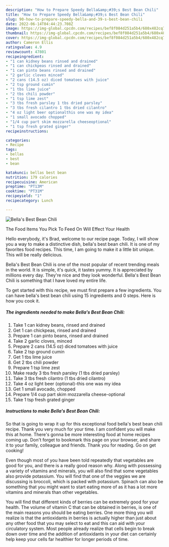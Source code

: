 ```yaml
---
description: "How to Prepare Speedy Bella&amp;#39;s Best Bean Chili"
title: "How to Prepare Speedy Bella&amp;#39;s Best Bean Chili"
slug: 90-how-to-prepare-speedy-bella-and-39-s-best-bean-chili
date: 2022-06-14T04:44:23.708Z
image: https://img-global.cpcdn.com/recipes/bef8f084d251a5b4/680x482cq70/bellas-best-bean-chili-recipe-main-photo.jpg
thumbnail: https://img-global.cpcdn.com/recipes/bef8f084d251a5b4/680x482cq70/bellas-best-bean-chili-recipe-main-photo.jpg
cover: https://img-global.cpcdn.com/recipes/bef8f084d251a5b4/680x482cq70/bellas-best-bean-chili-recipe-main-photo.jpg
author: Cameron Ellis
ratingvalue: 4.9
reviewcount: 47801
recipeingredient:
- "1 can kidney beans rinsed and drained"
- "1 can chickpeas rinsed and drained"
- "1 can pinto beans rinsed and drained"
- "2 garlic cloves minced"
- "2 cans (14.5 oz) diced tomatoes with juice"
- "2 tsp ground cumin"
- "1 tbs lime juice"
- "2 tbs chili powder"
- "1 tsp lime zest"
- "3 tbs fresh parsley 1 tbs dried parsley"
- "3 tbs fresh cilantro 1 tbs dried cilantro"
- "4 oz light beer optionalthis one was my idea"
- "1 small avocado chopped"
- "1/4 cup part skim mozzarella cheeseoptional"
- "1 tsp fresh grated ginger"
recipeinstructions:

categories:
- Recipe
tags:
- bellas
- best
- bean

katakunci: bellas best bean 
nutrition: 179 calories
recipecuisine: American
preptime: "PT13M"
cooktime: "PT31M"
recipeyield: "1"
recipecategory: Lunch

---
```



![Bella&#39;s Best Bean Chili](https://img-global.cpcdn.com/recipes/bef8f084d251a5b4/680x482cq70/bellas-best-bean-chili-recipe-main-photo.jpg)

The Food Items You Pick To Feed On Will Effect Your Health

Hello everybody, it's Brad, welcome to our recipe page. Today, I will show you a way to make a distinctive dish, bella&#39;s best bean chili. It is one of my favorites food recipes. This time, I am going to make it a little bit unique. This will be really delicious.

Bella&#39;s Best Bean Chili is one of the most popular of recent trending meals in the world. It is simple, it's quick, it tastes yummy. It is appreciated by millions every day. They're nice and they look wonderful. Bella&#39;s Best Bean Chili is something that I have loved my entire life.




To get started with this recipe, we must first prepare a few ingredients. You can have bella&#39;s best bean chili using 15 ingredients and 0 steps. Here is how you cook it.

<!--inarticleads1-->

##### The ingredients needed to make Bella&#39;s Best Bean Chili:

1. Take 1 can kidney beans, rinsed and drained
1. Get 1 can chickpeas, rinsed and drained
1. Prepare 1 can pinto beans, rinsed and drained
1. Take 2 garlic cloves, minced
1. Prepare 2 cans (14.5 oz) diced tomatoes with juice
1. Take 2 tsp ground cumin
1. Get 1 tbs lime juice
1. Get 2 tbs chili powder
1. Prepare 1 tsp lime zest
1. Make ready 3 tbs fresh parsley (1 tbs dried parsley)
1. Take 3 tbs fresh cilantro (1 tbs dried cilantro)
1. Take 4 oz light beer (optional)-this one was my idea
1. Get 1 small avocado, chopped
1. Prepare 1/4 cup part skim mozzarella cheese-optional
1. Take 1 tsp fresh grated ginger




<!--inarticleads2-->

##### Instructions to make Bella&#39;s Best Bean Chili:





So that is going to wrap it up for this exceptional food bella&#39;s best bean chili recipe. Thank you very much for your time. I am confident you will make this at home. There's gonna be more interesting food at home recipes coming up. Don't forget to bookmark this page on your browser, and share it to your family, colleague and friends. Thank you for reading. Go on get cooking!

Even though most of you have been told repeatedly that vegetables are good for you, and there is a really good reason why. Along with possessing a variety of vitamins and minerals, you will also find that some vegetables also provide potassium. You will find that one of the veggies we are discussing is broccoli, which is packed with potassium. Spinach can also be something that you might want to start eating more of as it has a lot more vitamins and minerals than other vegetables.

You will find that different kinds of berries can be extremely good for your health. The volume of vitamin C that can be obtained in berries, is one of the main reasons you should be eating berries. One more thing you will realize is that the antioxidants in berries is actually higher than just about any other food that you may select to eat and this can aid with your circulatory system. Most people already realize that cells begin to break down over time and the addition of antioxidants in your diet can certainly help keep your cells far healthier for longer periods of time.
